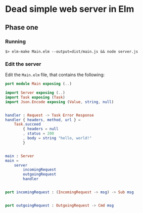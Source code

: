 # Dead simple web server in Elm

## Phase one

### Running

```
$> elm-make Main.elm --output=dist/main.js && node server.js
```

### Edit the server

Edit the `Main.elm` file, that contains the following:

```elm
port module Main exposing (..)

import Server exposing (..)
import Task exposing (Task)
import Json.Encode exposing (Value, string, null)


handler : Request -> Task Error Response
handler { headers, method, url } =
    Task.succeed
        { headers = null
        , status = 200
        , body = string "hello, world!"
        }


main : Server
main =
    server
        incomingRequest
        outgoingRequest
        handler


port incomingRequest : (IncomingRequest -> msg) -> Sub msg


port outgoingRequest : OutgoingRequest -> Cmd msg

```
